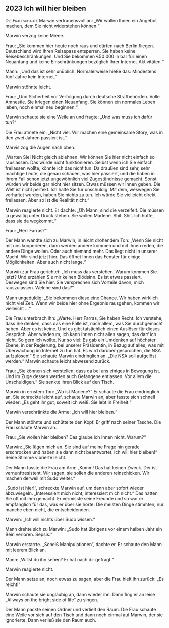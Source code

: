 ## **2023** Ich will hier bleiben

<span style="font-variant:small-caps;">Die Frau schaute</span> Marwin vertrauensvoll an: „Wir wollen Ihnen ein Angebot machen, dem Sie nicht widerstehen können.“

Marwin verzog keine Miene.

Frau: „Sie kommen hier heute noch raus und dürfen nach Berlin fliegen.
Deutschland wird Ihren Reisepass entsperren.
Sie haben keine Reisebeschränkungen.
Und Sie bekommen €50 000 in bar für einen Neuanfang und keine Einschränkungen bezüglich Ihrer Internet-Aktivitäten.“

Mann: „Und das ist sehr unüblich.
Normalerweise hieße das: Mindestens fünf Jahre kein Internet.“

Marwin stöhnte leicht.

Frau: „Und Sicherheit vor Verfolgung durch deutsche Strafbehörden.
Volle Amnestie.
Sie kriegen einen Neuanfang.
Sie können ein normales Leben leben, noch einmal neu beginnen.“

Marwin schaute sie eine Weile an und fragte: „Und was muss ich dafür tun?“

Die Frau atmete ein: „Nicht viel.
Wir machen eine gemeinsame Story, was in den zwei Jahren passiert ist.“

Marvis zog die Augen nach oben.

„Warten Sie! Nicht gleich ablehnen.
Wir können Sie hier nicht einfach so rauslassen.
Das würde nicht funktionieren.
Selbst wenn ich Sie einfach freilassen wollte, könnte ich das nicht tun.
Da draußen sind sehr, sehr mächtige Leute, die genau schauen, was hier passiert, und die haben in Ihrem Fall schon jetzt ungewöhnlich viel Zugeständnisse gemacht.
Sonst würden wir beide gar nicht hier sitzen.
Etwas müssen wir ihnen geben.
Die Welt ist nicht perfekt.
Ich halte Sie für unschuldig.
Mit dem, weswegen Sie verhaftet wurden, haben Sie nichts zu tun.
Ich würde Sie vielleicht direkt freilassen.
Aber so ist die Realität nicht.“

Marwin reagierte nicht.
Er dachte: „Oh Mann, sind die verzeifelt.
Die müssen ja gewaltig unter Druck stehen.
Sie wollen Marlene.
Shit.
Shit.
Ich hoffe, dass sie da wegkommt.“

Frau: „Herr Farras?“

Der Mann wandte sich zu Marwin, in leicht drohendem Ton: „Wenn Sie nicht mit uns kooperieren, dann werden andere kommen und mit Ihnen reden, die andere Dinge wollen.
Oder auch niemand mehr.
Das liegt nicht in unserer Macht.
Wir sind jetzt hier.
Das öffnet Ihnen das Fenster für einige Möglichkeiten.
Aber auch nicht lange.“

Marwin zur Frau gerichtet: „Ich muss das verstehen.
Warum kommen Sie jetzt?
Und erzählen Sie mir keinen Blödsinn.
Es ist etwas passiert.
Deswegen sind Sie hier.
Sie versprechen sich Vorteile davon, mich rauszulassen.
Welche sind das?“

Mann ungeduldig: „Sie bekommen diese eine Chance.
Wir haben wirklich nicht viel Zeit.
Wenn wir beide hier ohne Ergebnis rausgehen, kommen wir vielleicht ...“

Die Frau unterbrach ihn: „Warte.
Herr Farras, Sie haben Recht.
Ich verstehe, dass Sie denken, dass das eine Falle ist, nach allem, was Sie durchgemacht haben.
Aber es ist keine.
Und es gibt tatsächlich einen Auslöser für dieses Gespräch.
Aber wiederum, ich kann Ihnen nicht alles sagen, das darf ich nicht.
So gern ich wollte.
Nur so viel: Es gab ein Umdenken auf höchster Ebene, in der Regierung, bei unserer Präsidentin, in Bezug auf alles, was mit Überwachung im Internet zu tun hat.
Es wird darüber gesprochen, die NSA aufzulösen!“
Sie schaute Marwin eindringlich an.
„Die NSA soll aufgelöst werden.“
Marwin schaute leicht abwesend zurück.

Frau: „Sie können sich vorstellen, dass da bei uns einiges in Bewegung ist.
Und im Zuge dessen werden auch Gefangene entlassen.
Vor allem die Unschuldigen.“
Sie senkte ihren Blick auf den Tisch.

Marwin in ernstem Ton: „Wo ist Marlene?“
Er schaute die Frau eindringlich an.
Sie schreckte leicht auf, schaute Marwin an, aber fasste sich schnell wieder: „Es geht ihr gut, soweit ich weiß.
Sie lebt in Freiheit.“

Marwin verschränkte die Arme: „Ich will hier bleiben.“

Der Mann stöhnte und schüttelte den Kopf.
Er griff nach seiner Tasche.
Die Frau schaute Marwin an.

Frau: „Sie wollen hier bleiben?
Das glaube ich Ihnen nicht.
Warum?“

Marwin: „Sie lügen mich an.
Sie sind auf meine Frage hin gerade erschrocken und haben sie dann nicht beantwortet.
Ich will hier bleiben!“
Seine Stimme vibrierte leicht.

Der Mann fasste die Frau am Arm: „Komm! Das hat keinen Zweck.
Der ist vernunftresistent.
Wir sagen, sie sollen die anderen reinschicken.
Wir machen derweil mit Sudo weiter.“

„Sudo ist hier!“, schreckte Marwin auf, um dann aber sofort wieder abzuwiegeln.
„Interessiert mich nicht, interessiert mich nicht.“
Das hatten Sie oft mit ihm gemacht.
Er vermisste seine Freunde und so war er empfänglich für das, was er über sie hörte.
Die meisten Dinge stimmten, nur manche eben nicht, die entscheidenden.

Marwin: „Ich will nichts über Sudo wissen.“

Mann drehte sich zu Marwin: „Sudo hat übrigens vor einem halben Jahr ein Bein verloren.
Sepsis.“

Marwin erstarrte.
„Scheiß Manipulationen“, dachte er.
Er schaute den Mann mit leerem Blick an.

Mann: „Willst du ihn sehen?
Er hat nach dir gefragt.“

Marwin reagierte nicht.

Der Mann setze an, noch etwas zu sagen, aber die Frau hielt ihn zurück: „Es reicht!“

Marwin schaute sie ungläubig an, dann wieder ihn.
Dann fing er an leise „Allways on the bright side of life“ zu singen.

Der Mann packte seinen Ordner und verließ den Raum.
Die Frau schaute eine Weile vor sich auf den Tisch und dann noch einmal auf Marwin, der sie ignorierte.
Dann verließ sie den Raum auch.
